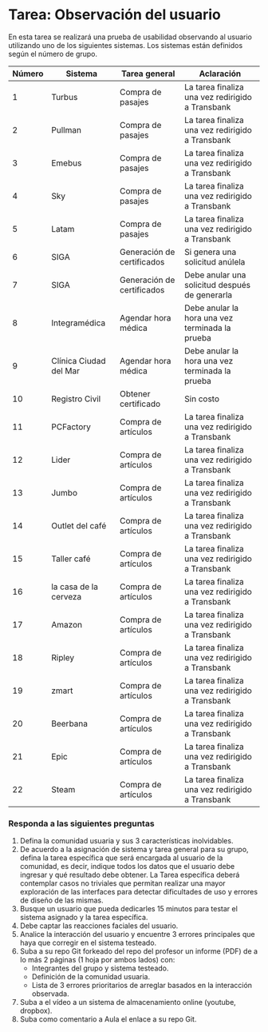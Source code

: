 # Tarea: Observación del usuario

En esta tarea se realizará una prueba de usabilidad observando al usuario utilizando uno de los siguientes sistemas. Los sistemas están definidos según el número de grupo.

| Número |Sistema               |Tarea general             |Aclaración                                      |
|----------------------|----------------------|--------------------------|------------------------------------------------|
| 1 |Turbus                |Compra de pasajes         |La tarea finaliza una vez redirigido a Transbank|
| 2 |Pullman               |Compra de pasajes         |La tarea finaliza una vez redirigido a Transbank|
| 3 |Emebus                |Compra de pasajes         |La tarea finaliza una vez redirigido a Transbank|
| 4 |Sky                   |Compra de pasajes         |La tarea finaliza una vez redirigido a Transbank|
| 5 |Latam                 |Compra de pasajes         |La tarea finaliza una vez redirigido a Transbank|
| 6 |SIGA                  |Generación de certificados|Si genera una solicitud anúlela                        |
| 7 |SIGA                  |Generación de certificados|Debe anular una solicitud después de generarla  |        
| 8 |Integramédica         |Agendar hora médica       |Debe anular la hora una vez terminada la prueba |        
| 9 |Clínica Ciudad del Mar|Agendar hora médica       |Debe anular la hora una vez terminada la prueba |        
| 10 |Registro Civil        |Obtener certificado       |Sin costo                                       |        
| 11 |PCFactory             |Compra de artículos       |La tarea finaliza una vez redirigido a Transbank|
| 12 |Lider                 |Compra de artículos       |La tarea finaliza una vez redirigido a Transbank|
| 13 |Jumbo                 |Compra de artículos       |La tarea finaliza una vez redirigido a Transbank|
| 14 |Outlet del café       |Compra de artículos       |La tarea finaliza una vez redirigido a Transbank|
| 15 |Taller café           |Compra de artículos       |La tarea finaliza una vez redirigido a Transbank|
| 16  | la casa de la cerveza           |Compra de artículos       |La tarea finaliza una vez redirigido a Transbank|
| 17 |Amazon           |Compra de artículos       |La tarea finaliza una vez redirigido a Transbank|
| 18 | Ripley           |Compra de artículos       |La tarea finaliza una vez redirigido a Transbank|
| 19 | zmart           |Compra de artículos       |La tarea finaliza una vez redirigido a Transbank|
| 20 | Beerbana           |Compra de artículos       |La tarea finaliza una vez redirigido a Transbank|
| 21 | Epic           |Compra de artículos       |La tarea finaliza una vez redirigido a Transbank|
| 22 | Steam           |Compra de artículos       |La tarea finaliza una vez redirigido a Transbank|

### Responda a las siguientes preguntas

1. Defina la comunidad usuaria y sus 3 características inolvidables. 
2. De acuerdo a la asignación de sistema y tarea general para su grupo, defina la tarea específica que será encargada al usuario de la comunidad, es decir, indique todos los datos que el usuario debe ingresar y qué resultado debe obtener. La Tarea específica deberá contemplar casos no triviales que permitan realizar una mayor exploración de las interfaces para detectar dificultades de uso y errores de diseño de las mismas. 
3. Busque un usuario que pueda dedicarles 15 minutos para testar el sistema asignado y la tarea específica.
4. Debe captar las reacciones faciales del usuario.
5. Analice la interacción del usuario y encuentre 3 errores principales que haya que corregir en el
sistema testeado.
6. Suba a su repo Git forkeado del repo del profesor un informe (PDF) de a lo más 2 páginas (1 hoja por ambos lados) con:
    - Integrantes del grupo y sistema testeado.
    - Definición de la comunidad usuaria.
    - Lista de 3 errores prioritarios de arreglar basados en la interacción observada.
7. Suba a el vídeo a un sistema de almacenamiento online (youtube, dropbox).
8. Suba como comentario a Aula el enlace a su repo Git.